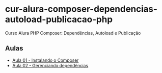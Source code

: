 # cur-alura-composer-dependencias-autoload-publicacao-php
Curso Alura PHP Composer: Dependências, Autoload e Publicação

## Aulas
- [Aula 01 - Instalando o Composer](https://github.com/vxrnxk/cur-alura-composer-dependencias-autoload-publicacao-php/tree/master/aula-01)
- [Aula 02 - Gerenciando dependências](https://github.com/vxrnxk/cur-alura-composer-dependencias-autoload-publicacao-php/tree/master/aula-02)